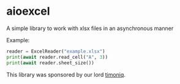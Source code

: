 # aioexcel

A simple library to work with xlsx files in an asynchronous manner

Example: 
```python
reader = ExcelReader("example.xlsx")
print(await reader.read_cell("A", 3))
print(await reader.sheet_size())
```

This library was sponsored by our lord [timoniq](https://github.com/timoniq).